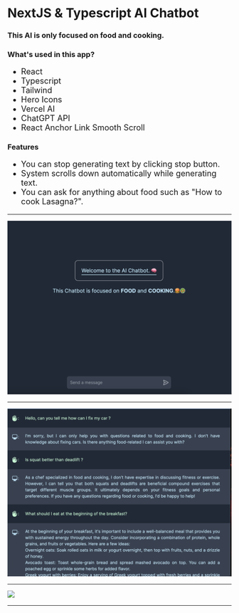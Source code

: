 <h1>NextJS & Typescript AI Chatbot</h1>
<h3>This AI is only focused on food and cooking. </h3>
<h3>What's used in this app?</h3>
<ul style="font-size: 18px;">
  <li>React</li>
  <li>Typescript</li>
  <li>Tailwind</li>
  <li>Hero Icons</li>
  <li>Vercel AI</li>
  <li>ChatGPT API</li>
  <li>React Anchor Link Smooth Scroll</li>
</ul>

<h3>Features</h3>
<ul style="font-size: 18px;">
  <li>You can stop generating text by clicking stop button.</li>
  <li>System scrolls down automatically while generating text.</li>
  <li>You can ask for anything about food such as "How to cook Lasagna?".</li>
</ul>

<hr>

![](./startingPage.png)

<hr>

![](./otherSubjects.png)

<hr>

![](./recipe.gif)

<hr>
